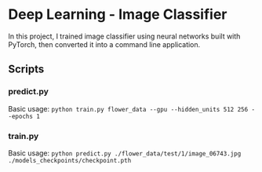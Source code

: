# Deep Learning - Image Classifier

In this project, I trained image classifier using neural networks built with PyTorch, then converted it into a command line application.


## Scripts
### predict.py

Basic usage: `python train.py flower_data --gpu --hidden_units 512 256 --epochs 1`


### train.py
Basic usage: `python predict.py ./flower_data/test/1/image_06743.jpg ./models_checkpoints/checkpoint.pth`
